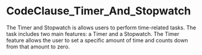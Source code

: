 # CodeClause_Timer_And_Stopwatch
The Timer and Stopwatch  is allows users to perform time-related tasks. The task includes two main features: a Timer and a Stopwatch. The Timer feature allows the user to set a specific amount of time and counts down from that amount to zero.

